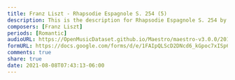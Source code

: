 ```yaml
---
title: Franz Liszt - Rhapsodie Espagnole S. 254 (5)
description: This is the description for Rhapsodie Espagnole S. 254 by Franz Liszt
composers: [Franz Liszt]
periods: [Romantic]
audioURL: https://OpenMusicDataset.github.io/Maestro/maestro-v3.0.0/2013/ORIG-MIDI_02_7_10_13_Group_MID--AUDIO_12_R3_2013_wav--4.midi
formURL: https://docs.google.com/forms/d/e/1FAIpQLScD2DNcd6_kGpoc7xISp6cn81x7HZVKeHg9EQjMq3efIqkzQg/viewform
comments: true
share: true
date: 2021-08-08T07:43:13-06:00
---
```

